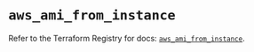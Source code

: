 # `aws_ami_from_instance`

Refer to the Terraform Registry for docs: [`aws_ami_from_instance`](https://registry.terraform.io/providers/hashicorp/aws/5.63.1/docs/resources/ami_from_instance).
